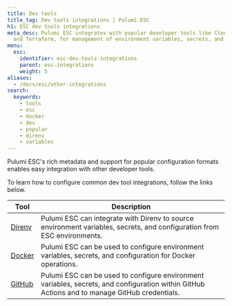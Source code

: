 ```yaml
---
title: Dev tools
title_tag: Dev tools integrations | Pulumi ESC
h1: ESC dev tools integrations
meta_desc: Pulumi ESC integrates with popular developer tools like Cloudflare, Docker,
  and Terraform, for management of environment variables, secrets, and configurations.
menu:
  esc:
    identifier: esc-dev-tools-integrations
    parent: esc-integrations
    weight: 5
aliases:
  - /docs/esc/other-integrations
search:
  keywords:
    - tools
    - esc
    - docker
    - dev
    - popular
    - direnv
    - variables
---
```


Pulumi ESC's rich metadata and support for popular configuration formats enables easy integration with other developer tools.

To learn how to configure common dev tool integrations, follow the links below.

| Tool                                                          | Description                                                                                                                 |
|---------------------------------------------------------------|-----------------------------------------------------------------------------------------------------------------------------|
| [Direnv](/docs/esc/integrations/dev-tools/direnv)                 | Pulumi ESC can integrate with Direnv to source environment variables, secrets, and configuration from ESC environments.     |
| [Docker](/docs/esc/integrations/dev-tools/docker)                 | Pulumi ESC can be used to configure environment variables, secrets, and configuration for Docker operations.                |                                                             |
| [GitHub](/docs/esc/integrations/dev-tools/github)                 | Pulumi ESC can be used to configure environment variables, secrets, and configuration within GitHub Actions and to manage GitHub credentials.                |                                                             |
